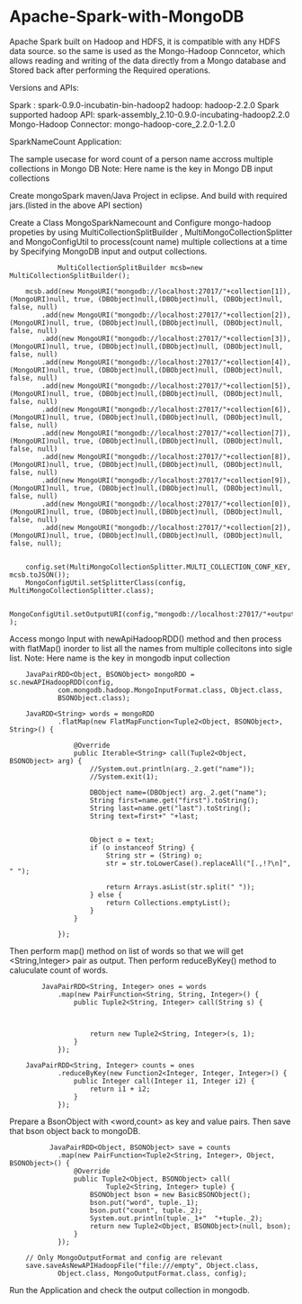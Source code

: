 Apache-Spark-with-MongoDB
=========================
Apache Spark built on Hadoop and HDFS, it is compatible with any HDFS data source. so
the same is used as the Mongo-Hadoop Conncetor, which allows reading and writing of
the data directly from a Mongo database and Stored back after performing the Required
operations.

Versions and APIs:

Spark : spark-0.9.0-incubatin-bin-hadoop2
hadoop: hadoop-2.2.0
Spark supported hadoop API: spark-assembly_2.10-0.9.0-incubating-hadoop2.2.0
Mongo-Hadoop Connector: mongo-hadoop-core_2.2.0-1.2.0

SparkNameCount Application:

The sample usecase for word count of a person name accross multiple collections in
Mongo DB
Note: Here name is the key in Mongo DB input collections

Create mongoSpark maven/Java Project in eclipse. And build with required jars.(listed in
the above API section)

Create a Class MongoSparkNamecount and Configure mongo-hadoop propeties by using
MultiCollectionSplitBuilder , MultiMongoCollectionSplitter and MongoConfigUtil to
process(count name) multiple collections at a time by Specifying MongoDB input and output collections.
 

                MultiCollectionSplitBuilder mcsb=new MultiCollectionSplitBuilder();
		
		mcsb.add(new MongoURI("mongodb://localhost:27017/"+collection[1]), (MongoURI)null, true, (DBObject)null,(DBObject)null, (DBObject)null, false, null)
		    .add(new MongoURI("mongodb://localhost:27017/"+collection[2]), (MongoURI)null, true, (DBObject)null,(DBObject)null, (DBObject)null, false, null)
		    .add(new MongoURI("mongodb://localhost:27017/"+collection[3]), (MongoURI)null, true, (DBObject)null,(DBObject)null, (DBObject)null, false, null)
		    .add(new MongoURI("mongodb://localhost:27017/"+collection[4]), (MongoURI)null, true, (DBObject)null,(DBObject)null, (DBObject)null, false, null)
		    .add(new MongoURI("mongodb://localhost:27017/"+collection[5]), (MongoURI)null, true, (DBObject)null,(DBObject)null, (DBObject)null, false, null)
		    .add(new MongoURI("mongodb://localhost:27017/"+collection[6]), (MongoURI)null, true, (DBObject)null,(DBObject)null, (DBObject)null, false, null)
		    .add(new MongoURI("mongodb://localhost:27017/"+collection[7]), (MongoURI)null, true, (DBObject)null,(DBObject)null, (DBObject)null, false, null)
		    .add(new MongoURI("mongodb://localhost:27017/"+collection[8]), (MongoURI)null, true, (DBObject)null,(DBObject)null, (DBObject)null, false, null)
		    .add(new MongoURI("mongodb://localhost:27017/"+collection[9]), (MongoURI)null, true, (DBObject)null,(DBObject)null, (DBObject)null, false, null)
		    .add(new MongoURI("mongodb://localhost:27017/"+collection[0]), (MongoURI)null, true, (DBObject)null,(DBObject)null, (DBObject)null, false, null)
		    .add(new MongoURI("mongodb://localhost:27017/"+collection[2]), (MongoURI)null, true, (DBObject)null,(DBObject)null, (DBObject)null, false, null);
		   
		
        config.set(MultiMongoCollectionSplitter.MULTI_COLLECTION_CONF_KEY, mcsb.toJSON());
        MongoConfigUtil.setSplitterClass(config, MultiMongoCollectionSplitter.class);
        
     
	MongoConfigUtil.setOutputURI(config,"mongodb://localhost:27017/"+output );
		
Access mongo Input with newApiHadoopRDD() method and then process with flatMap()
inorder to list all the names from multiple collecitons into sigle list.
Note: Here name is the key in mongodb input collection

        JavaPairRDD<Object, BSONObject> mongoRDD = sc.newAPIHadoopRDD(config,
				com.mongodb.hadoop.MongoInputFormat.class, Object.class,
				BSONObject.class);
				
        JavaRDD<String> words = mongoRDD
				.flatMap(new FlatMapFunction<Tuple2<Object, BSONObject>, String>() {

					@Override
					public Iterable<String> call(Tuple2<Object, BSONObject> arg) {
						//System.out.println(arg._2.get("name"));
						//System.exit(1);
						
						DBObject name=(DBObject) arg._2.get("name");
						String first=name.get("first").toString();
						String last=name.get("last").toString(); 
						String text=first+" "+last;
						
						
						Object o = text;
						if (o instanceof String) {
							String str = (String) o;
							str = str.toLowerCase().replaceAll("[.,!?\n]", " ");

							return Arrays.asList(str.split(" "));
						} else {
							return Collections.emptyList();
						}
					}

				});
				
Then perform map() method on list of words so that we will get <String,Integer> pair as
output. Then perform reduceByKey() method to caluculate count of words.	

            JavaPairRDD<String, Integer> ones = words
				.map(new PairFunction<String, String, Integer>() {
					public Tuple2<String, Integer> call(String s) {
						
						
						
						return new Tuple2<String, Integer>(s, 1);
					}
				});

		JavaPairRDD<String, Integer> counts = ones
				.reduceByKey(new Function2<Integer, Integer, Integer>() {
					public Integer call(Integer i1, Integer i2) {
						return i1 + i2;
					}
				});
				

				
Prepare a BsonObject with <word,count> as key and value pairs. Then save that bson object
back to mongoDB.

              JavaPairRDD<Object, BSONObject> save = counts
				.map(new PairFunction<Tuple2<String, Integer>, Object, BSONObject>() {
					@Override
					public Tuple2<Object, BSONObject> call(
							Tuple2<String, Integer> tuple) {
						BSONObject bson = new BasicBSONObject();
						bson.put("word", tuple._1);
						bson.put("count", tuple._2);
						System.out.println(tuple._1+"  "+tuple._2);
						return new Tuple2<Object, BSONObject>(null, bson);
					}
				});

		// Only MongoOutputFormat and config are relevant
		save.saveAsNewAPIHadoopFile("file:///empty", Object.class,
				Object.class, MongoOutputFormat.class, config);
				
Run the Application and check the output collection in mongodb.



				


